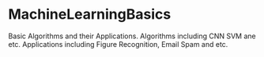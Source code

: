 # MachineLearningBasics
Basic Algorithms and their Applications.
Algorithms including CNN SVM ane etc.
Applications including Figure Recognition, Email Spam and etc.
